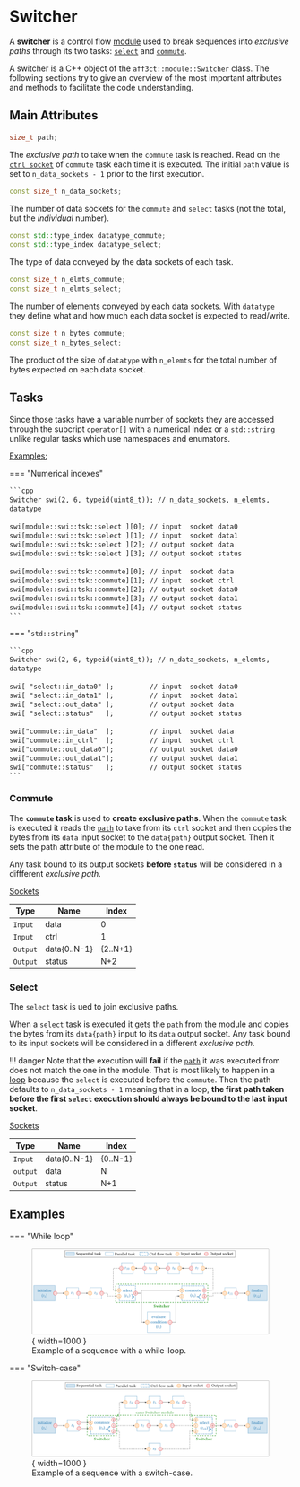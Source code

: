 # Switcher

A **switcher** is a control flow [module](module.md) used to break sequences 
into *exclusive paths* through its two tasks: [`select`](#Select) and 
[`commute`](#Commute).  

A switcher is a C++ object of the `aff3ct::module::Switcher` class. The 
following sections try to give an overview of the most important attributes and 
methods to facilitate the code understanding.

## Main Attributes

<a name="Path"></a>
```cpp
size_t path;
```
The *exclusive path* to take when the `commute` task is reached. Read on the
[`ctrl socket`](#Commute) of `commute` task each time it is executed. The 
initial `path` value is set to `n_data_sockets - 1` prior to the first 
execution.

```cpp
const size_t n_data_sockets;
```
The number of data sockets for the `commute` and `select` tasks (not the total, 
but the *individual* number).

```cpp
const std::type_index datatype_commute;
const std::type_index datatype_select;
```
The type of data conveyed by the data sockets of each task.

```cpp
const size_t n_elmts_commute;
const size_t n_elmts_select;
```
The number of elements conveyed by each data sockets.
With `datatype` they define what and how much each data socket is expected to
read/write.

```cpp
const size_t n_bytes_commute;
const size_t n_bytes_select;
```
The product of the size  of `datatype` with `n_elemts` for the total number of
bytes expected on each data socket.

## Tasks

Since those tasks have a variable number of sockets they are accessed through
the subcript `operator[]` with a numerical index or a `std::string` unlike 
regular tasks which use namespaces and enumators.

<u>Examples:</u>

=== "Numerical indexes"

    ```cpp
    Switcher swi(2, 6, typeid(uint8_t)); // n_data_sockets, n_elemts, datatype

    swi[module::swi::tsk::select ][0]; // input  socket data0
    swi[module::swi::tsk::select ][1]; // input  socket data1
    swi[module::swi::tsk::select ][2]; // output socket data
    swi[module::swi::tsk::select ][3]; // output socket status

    swi[module::swi::tsk::commute][0]; // input  socket data
    swi[module::swi::tsk::commute][1]; // input  socket ctrl
    swi[module::swi::tsk::commute][2]; // output socket data0
    swi[module::swi::tsk::commute][3]; // output socket data1
    swi[module::swi::tsk::commute][4]; // output socket status
    ```

=== "`std::string`"

    ```cpp
    Switcher swi(2, 6, typeid(uint8_t)); // n_data_sockets, n_elemts, datatype

    swi[ "select::in_data0" ];         // input  socket data0
    swi[ "select::in_data1" ];         // input  socket data1
    swi[ "select::out_data" ];         // output socket data
    swi[ "select::status"   ];         // output socket status 

    swi["commute::in_data"  ];         // input  socket data
    swi["commute::in_ctrl"  ];         // input  socket ctrl
    swi["commute::out_data0"];         // output socket data0
    swi["commute::out_data1"];         // output socket data1
    swi["commute::status"   ];         // output socket status
    ```

<a name="Commute"></a>
### Commute

The **`commute` task** is used to **create exclusive paths**. When the `commute` 
task is executed it reads the [`path`](#Path) to take from its `ctrl` socket and 
then copies the bytes from its `data` input socket to the `data{path}` output 
socket. Then it sets the path attribute of the module to the one read.

Any task bound to its output sockets **before `status`** will be considered in a
diffferent *exclusive path*.
 
<u>Sockets</u>

| Type        | Name            | Index    |
| ----------- | --------------- | -------- |
| `Input`     | data            | 0        |
| `Input`     | ctrl            | 1        |
| `Output`    | data{0..N-1}    | {2..N+1} |
| `Output`    | status          | N+2      |

<a name="Select"></a>
### Select

The `select` task is ued to join exclusive paths.

When a `select` task is executed it gets the [`path`](#Path) from the module and
copies the bytes from its `data{path}` input to its `data` output socket. Any 
task bound to its input sockets will be considered in a different *exclusive
path*.

!!! danger
    Note that the execution will **fail** if the [`path`](#Path) it was executed
    from does not match the one in the module. That is most likely to happen in 
    a [loop](#Examples) because the `select` is executed before the `commute`. 
    Then the path defaults to `n_data_sockets - 1` meaning that in a loop, **the 
    first path taken before the first `select` execution should always be bound 
    to the last input socket**.

<u>Sockets</u>

| Type        | Name            | Index    |
| ----------- | --------------- | -------- |
| `Input`     | data{0..N-1}    | {0..N-1} |
| `output`    | data            | N        |
| `Output`    | status          | N+1      |

<a name="Examples"><a/>
## Examples

=== "While loop"
    <figure markdown>
      ![while loop](./assets/while_loop.svg){ width=1000 }
      <figcaption>Example of a sequence with a while-loop.</figcaption>
    </figure>

=== "Switch-case"
    <figure markdown>
      ![switch case](./assets/switch_case.svg){ width=1000 }
      <figcaption>Example of a sequence with a switch-case.</figcaption>
    </figure>